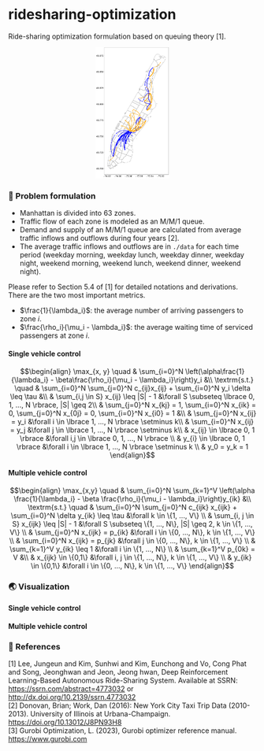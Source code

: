 # ridesharing-optimization
Ride-sharing optimization formulation based on queuing theory [1].
<div align="center">
    <img src="./img/flow_map.svg" alt="demand flow" width="150">
</div>

### :memo: Problem formulation

- Manhattan is divided into 63 zones.
- Traffic flow of each zone is modeled as an M/M/1 queue.
- Demand and supply of an M/M/1 queue are calculated from average traffic inflows and outflows during four years [2].
- The average traffic inflows and outflows are in `./data` for each time period (weekday morning, weekday lunch, weekday dinner, weekday night, weekend morning, weekend lunch, weekend dinner, weekend night).

Please refer to Section 5.4 of [1] for detailed notations and derivations. There are the two most important metrics.
- $\frac{1}{\lambda_i}$: the average number of arriving passengers to zone $i$.
- $\frac{\rho_i}{\mu_i - \lambda_i}$: the average waiting time of serviced passengers at zone $i$.

#### Single vehicle control
$$\begin{align}
\max_{x, y} \quad & \sum_{i=0}^N \left(\alpha\frac{1}{\lambda_i} - \beta\frac{\rho_i}{\mu_i - \lambda_i}\right)y_i &\\
\textrm{s.t.} \quad 
& \sum_{i=0}^N \sum_{j=0}^N c_{ij}x_{ij} + \sum_{i=0}^N y_i \delta \leq \tau &\\
& \sum_{i,j \in S} x_{ij} \leq |S| - 1 &\forall S \subseteq \lbrace 0, 1, ..., N \rbrace, |S| \geq 2\\
& \sum_{j=0}^N x_{kj} = 1, \sum_{i=0}^N x_{ik} = 0, \sum_{j=0}^N x_{0j} = 0, \sum_{i=0}^N x_{i0} = 1 &\\
& \sum_{j=0}^N x_{ij} = y_i &\forall i \in \lbrace 1, ..., N \rbrace \setminus k\\
& \sum_{i=0}^N x_{ij} = y_j &\forall j \in \lbrace 1, ..., N \rbrace \setminus k\\
& x_{ij} \in \lbrace 0, 1 \rbrace &\forall i,j \in \lbrace 0, 1, ..., N \rbrace \\
& y_{i} \in \lbrace 0, 1 \rbrace &\forall i \in \lbrace 1, ..., N \rbrace \setminus k \\
& y_0 = y_k = 1
\end{align}$$
#### Multiple vehicle control
$$\begin{align}
        \max_{x,y} \quad & \sum_{i=0}^N \sum_{k=1}^V \left(\alpha \frac{1}{\lambda_i} - \beta \frac{\rho_i}{\mu_i - \lambda_i}\right)y_{ik} &\\
        \textrm{s.t.} \quad & \sum_{i=0}^N \sum_{j=0}^N c_{ijk} x_{ijk} + \sum_{i=0}^N \delta y_{ik} \leq \tau &\forall k \in \{1, ..., V\} \\
        & \sum_{i, j \in S} x_{ijk} \leq |S| - 1 &\forall S \subseteq \{1, ..., N\}, |S| \geq 2, k \in \{1, ..., V\} \\
        & \sum_{j=0}^N x_{ijk} = p_{ik} &\forall i \in \{0, ..., N\}, k \in \{1, ..., V\} \\
        & \sum_{i=0}^N x_{ijk} = p_{jk} &\forall j \in \{0, ..., N\}, k \in \{1, ..., V\} \\ 
        & \sum_{k=1}^V y_{ik} \leq 1 &\forall i \in \{1, ..., N\} \\
        & \sum_{k=1}^V p_{0k} = V &\\
        & x_{ijk} \in \{0,1\} &\forall i, j \in \{1, ..., N\}, k \in \{1, ..., V\} \\
        & y_{ik} \in \{0,1\} &\forall i \in \{0, ..., N\}, k \in \{1, ..., V\} 
    \end{align}$$
### :earth_asia: Visualization
#### Single vehicle control

#### Multiple vehicle control

### :pushpin: References
[1] Lee, Jungeun and Kim, Sunhwi and Kim, Eunchong and Vo, Cong Phat and Song, Jeonghwan and Jeon, Jeong hwan, Deep Reinforcement Learning-Based Autonomous Ride-Sharing System. Available at SSRN: https://ssrn.com/abstract=4773032 or http://dx.doi.org/10.2139/ssrn.4773032  
[2] Donovan, Brian; Work, Dan (2016): New York City Taxi Trip Data (2010-2013). University of Illinois at Urbana-Champaign. https://doi.org/10.13012/J8PN93H8  
[3] Gurobi Optimization, L. (2023), Gurobi optimizer reference manual. https://www.gurobi.com